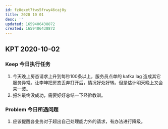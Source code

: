 ```yaml
---
id: fz8exet7tws5frwy46caj0y
title: 2020 10 01
desc: ''
updated: 1659406438872
created: 1659406438872
---
```

## KPT 2020-10-02

### Keep 今日执行任务

1. 今天晚上房态请求上升到每秒100条以上，服务员点单的 kafka lag 造成其它服务异常。让李坤把房态丢弃打开后，情况好处好转。但是估计明天晚上又会来一波。
2. 报名最终没成功，需要好好总结一下经验教训。

### Problem 今日所遇问题

1. 应该提醒各业务对于超出自己处理能力外的请求，有办法进行降级。 


